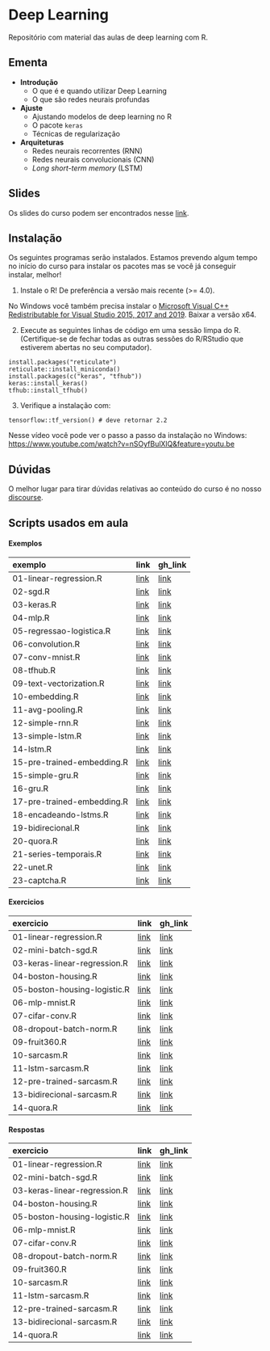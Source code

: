 
# Deep Learning

<!-- README.md is generated from README.Rmd. Please edit that file -->

Repositório com material das aulas de deep learning com R.

## Ementa

  - **Introdução**
      - O que é e quando utilizar Deep Learning
      - O que são redes neurais profundas
  - **Ajuste**
      - Ajustando modelos de deep learning no R
      - O pacote `keras`
      - Técnicas de regularização
  - **Arquiteturas**
      - Redes neurais recorrentes (RNN)
      - Redes neurais convolucionais (CNN)
      - *Long short-term memory* (LSTM)

## Slides

Os slides do curso podem ser encontrados nesse
[link](https://curso-r.github.io/202011-deep-learning/slides).

## Instalação

Os seguintes programas serão instalados. Estamos prevendo algum tempo no
início do curso para instalar os pacotes mas se você já conseguir
instalar, melhor\!

1)  Instale o R\! De preferência a versão mais recente (\>= 4.0).

No Windows você também precisa instalar o [Microsoft Visual C++
Redistributable for Visual Studio 2015, 2017
and 2019](https://support.microsoft.com/help/2977003/the-latest-supported-visual-c-downloads).
Baixar a versão x64.

2)  Execute as seguintes linhas de código em uma sessão limpa do R.
    (Certifique-se de fechar todas as outras sessões do R/RStudio que
    estiverem abertas no seu computador).

<!-- end list -->

    install.packages("reticulate")
    reticulate::install_miniconda()
    install.packages(c("keras", "tfhub"))
    keras::install_keras()
    tfhub::install_tfhub()

3)  Verifique a instalação com:

<!-- end list -->

    tensorflow::tf_version() # deve retornar 2.2

Nesse vídeo você pode ver o passo a passo da instalação no Windows:
<https://www.youtube.com/watch?v=nSOyfBulXlQ&feature=youtu.be>

## Dúvidas

O melhor lugar para tirar dúvidas relativas ao conteúdo do curso é no
nosso [discourse](https://discourse.curso-r.com/).

## Scripts usados em aula

#### Exemplos

| exemplo                    | link                                                                                       | gh\_link                                                                                              |
| :------------------------- | :----------------------------------------------------------------------------------------- | :---------------------------------------------------------------------------------------------------- |
| 01-linear-regression.R     | [link](https://curso-r.github.io/202011-deep-learning/exemplos/01-linear-regression.R)     | [link](https://github.com/curso-r/202011-deep-learning/blob/main/exemplos/01-linear-regression.R)     |
| 02-sgd.R                   | [link](https://curso-r.github.io/202011-deep-learning/exemplos/02-sgd.R)                   | [link](https://github.com/curso-r/202011-deep-learning/blob/main/exemplos/02-sgd.R)                   |
| 03-keras.R                 | [link](https://curso-r.github.io/202011-deep-learning/exemplos/03-keras.R)                 | [link](https://github.com/curso-r/202011-deep-learning/blob/main/exemplos/03-keras.R)                 |
| 04-mlp.R                   | [link](https://curso-r.github.io/202011-deep-learning/exemplos/04-mlp.R)                   | [link](https://github.com/curso-r/202011-deep-learning/blob/main/exemplos/04-mlp.R)                   |
| 05-regressao-logistica.R   | [link](https://curso-r.github.io/202011-deep-learning/exemplos/05-regressao-logistica.R)   | [link](https://github.com/curso-r/202011-deep-learning/blob/main/exemplos/05-regressao-logistica.R)   |
| 06-convolution.R           | [link](https://curso-r.github.io/202011-deep-learning/exemplos/06-convolution.R)           | [link](https://github.com/curso-r/202011-deep-learning/blob/main/exemplos/06-convolution.R)           |
| 07-conv-mnist.R            | [link](https://curso-r.github.io/202011-deep-learning/exemplos/07-conv-mnist.R)            | [link](https://github.com/curso-r/202011-deep-learning/blob/main/exemplos/07-conv-mnist.R)            |
| 08-tfhub.R                 | [link](https://curso-r.github.io/202011-deep-learning/exemplos/08-tfhub.R)                 | [link](https://github.com/curso-r/202011-deep-learning/blob/main/exemplos/08-tfhub.R)                 |
| 09-text-vectorization.R    | [link](https://curso-r.github.io/202011-deep-learning/exemplos/09-text-vectorization.R)    | [link](https://github.com/curso-r/202011-deep-learning/blob/main/exemplos/09-text-vectorization.R)    |
| 10-embedding.R             | [link](https://curso-r.github.io/202011-deep-learning/exemplos/10-embedding.R)             | [link](https://github.com/curso-r/202011-deep-learning/blob/main/exemplos/10-embedding.R)             |
| 11-avg-pooling.R           | [link](https://curso-r.github.io/202011-deep-learning/exemplos/11-avg-pooling.R)           | [link](https://github.com/curso-r/202011-deep-learning/blob/main/exemplos/11-avg-pooling.R)           |
| 12-simple-rnn.R            | [link](https://curso-r.github.io/202011-deep-learning/exemplos/12-simple-rnn.R)            | [link](https://github.com/curso-r/202011-deep-learning/blob/main/exemplos/12-simple-rnn.R)            |
| 13-simple-lstm.R           | [link](https://curso-r.github.io/202011-deep-learning/exemplos/13-simple-lstm.R)           | [link](https://github.com/curso-r/202011-deep-learning/blob/main/exemplos/13-simple-lstm.R)           |
| 14-lstm.R                  | [link](https://curso-r.github.io/202011-deep-learning/exemplos/14-lstm.R)                  | [link](https://github.com/curso-r/202011-deep-learning/blob/main/exemplos/14-lstm.R)                  |
| 15-pre-trained-embedding.R | [link](https://curso-r.github.io/202011-deep-learning/exemplos/15-pre-trained-embedding.R) | [link](https://github.com/curso-r/202011-deep-learning/blob/main/exemplos/15-pre-trained-embedding.R) |
| 15-simple-gru.R            | [link](https://curso-r.github.io/202011-deep-learning/exemplos/15-simple-gru.R)            | [link](https://github.com/curso-r/202011-deep-learning/blob/main/exemplos/15-simple-gru.R)            |
| 16-gru.R                   | [link](https://curso-r.github.io/202011-deep-learning/exemplos/16-gru.R)                   | [link](https://github.com/curso-r/202011-deep-learning/blob/main/exemplos/16-gru.R)                   |
| 17-pre-trained-embedding.R | [link](https://curso-r.github.io/202011-deep-learning/exemplos/17-pre-trained-embedding.R) | [link](https://github.com/curso-r/202011-deep-learning/blob/main/exemplos/17-pre-trained-embedding.R) |
| 18-encadeando-lstms.R      | [link](https://curso-r.github.io/202011-deep-learning/exemplos/18-encadeando-lstms.R)      | [link](https://github.com/curso-r/202011-deep-learning/blob/main/exemplos/18-encadeando-lstms.R)      |
| 19-bidirecional.R          | [link](https://curso-r.github.io/202011-deep-learning/exemplos/19-bidirecional.R)          | [link](https://github.com/curso-r/202011-deep-learning/blob/main/exemplos/19-bidirecional.R)          |
| 20-quora.R                 | [link](https://curso-r.github.io/202011-deep-learning/exemplos/20-quora.R)                 | [link](https://github.com/curso-r/202011-deep-learning/blob/main/exemplos/20-quora.R)                 |
| 21-series-temporais.R      | [link](https://curso-r.github.io/202011-deep-learning/exemplos/21-series-temporais.R)      | [link](https://github.com/curso-r/202011-deep-learning/blob/main/exemplos/21-series-temporais.R)      |
| 22-unet.R                  | [link](https://curso-r.github.io/202011-deep-learning/exemplos/22-unet.R)                  | [link](https://github.com/curso-r/202011-deep-learning/blob/main/exemplos/22-unet.R)                  |
| 23-captcha.R               | [link](https://curso-r.github.io/202011-deep-learning/exemplos/23-captcha.R)               | [link](https://github.com/curso-r/202011-deep-learning/blob/main/exemplos/23-captcha.R)               |

#### Exercicios

| exercicio                    | link                                                                                           | gh\_link                                                                                                  |
| :--------------------------- | :--------------------------------------------------------------------------------------------- | :-------------------------------------------------------------------------------------------------------- |
| 01-linear-regression.R       | [link](https://curso-r.github.io/202011-deep-learning/exercicios/01-linear-regression.R)       | [link](https://github.com/curso-r/202011-deep-learning/blob/main/exercicios/01-linear-regression.R)       |
| 02-mini-batch-sgd.R          | [link](https://curso-r.github.io/202011-deep-learning/exercicios/02-mini-batch-sgd.R)          | [link](https://github.com/curso-r/202011-deep-learning/blob/main/exercicios/02-mini-batch-sgd.R)          |
| 03-keras-linear-regression.R | [link](https://curso-r.github.io/202011-deep-learning/exercicios/03-keras-linear-regression.R) | [link](https://github.com/curso-r/202011-deep-learning/blob/main/exercicios/03-keras-linear-regression.R) |
| 04-boston-housing.R          | [link](https://curso-r.github.io/202011-deep-learning/exercicios/04-boston-housing.R)          | [link](https://github.com/curso-r/202011-deep-learning/blob/main/exercicios/04-boston-housing.R)          |
| 05-boston-housing-logistic.R | [link](https://curso-r.github.io/202011-deep-learning/exercicios/05-boston-housing-logistic.R) | [link](https://github.com/curso-r/202011-deep-learning/blob/main/exercicios/05-boston-housing-logistic.R) |
| 06-mlp-mnist.R               | [link](https://curso-r.github.io/202011-deep-learning/exercicios/06-mlp-mnist.R)               | [link](https://github.com/curso-r/202011-deep-learning/blob/main/exercicios/06-mlp-mnist.R)               |
| 07-cifar-conv.R              | [link](https://curso-r.github.io/202011-deep-learning/exercicios/07-cifar-conv.R)              | [link](https://github.com/curso-r/202011-deep-learning/blob/main/exercicios/07-cifar-conv.R)              |
| 08-dropout-batch-norm.R      | [link](https://curso-r.github.io/202011-deep-learning/exercicios/08-dropout-batch-norm.R)      | [link](https://github.com/curso-r/202011-deep-learning/blob/main/exercicios/08-dropout-batch-norm.R)      |
| 09-fruit360.R                | [link](https://curso-r.github.io/202011-deep-learning/exercicios/09-fruit360.R)                | [link](https://github.com/curso-r/202011-deep-learning/blob/main/exercicios/09-fruit360.R)                |
| 10-sarcasm.R                 | [link](https://curso-r.github.io/202011-deep-learning/exercicios/10-sarcasm.R)                 | [link](https://github.com/curso-r/202011-deep-learning/blob/main/exercicios/10-sarcasm.R)                 |
| 11-lstm-sarcasm.R            | [link](https://curso-r.github.io/202011-deep-learning/exercicios/11-lstm-sarcasm.R)            | [link](https://github.com/curso-r/202011-deep-learning/blob/main/exercicios/11-lstm-sarcasm.R)            |
| 12-pre-trained-sarcasm.R     | [link](https://curso-r.github.io/202011-deep-learning/exercicios/12-pre-trained-sarcasm.R)     | [link](https://github.com/curso-r/202011-deep-learning/blob/main/exercicios/12-pre-trained-sarcasm.R)     |
| 13-bidirecional-sarcasm.R    | [link](https://curso-r.github.io/202011-deep-learning/exercicios/13-bidirecional-sarcasm.R)    | [link](https://github.com/curso-r/202011-deep-learning/blob/main/exercicios/13-bidirecional-sarcasm.R)    |
| 14-quora.R                   | [link](https://curso-r.github.io/202011-deep-learning/exercicios/14-quora.R)                   | [link](https://github.com/curso-r/202011-deep-learning/blob/main/exercicios/14-quora.R)                   |

#### Respostas

| exercicio                    | link                                                                                          | gh\_link                                                                                                 |
| :--------------------------- | :-------------------------------------------------------------------------------------------- | :------------------------------------------------------------------------------------------------------- |
| 01-linear-regression.R       | [link](https://curso-r.github.io/202011-deep-learning/respostas/01-linear-regression.R)       | [link](https://github.com/curso-r/202011-deep-learning/blob/main/respostas/01-linear-regression.R)       |
| 02-mini-batch-sgd.R          | [link](https://curso-r.github.io/202011-deep-learning/respostas/02-mini-batch-sgd.R)          | [link](https://github.com/curso-r/202011-deep-learning/blob/main/respostas/02-mini-batch-sgd.R)          |
| 03-keras-linear-regression.R | [link](https://curso-r.github.io/202011-deep-learning/respostas/03-keras-linear-regression.R) | [link](https://github.com/curso-r/202011-deep-learning/blob/main/respostas/03-keras-linear-regression.R) |
| 04-boston-housing.R          | [link](https://curso-r.github.io/202011-deep-learning/respostas/04-boston-housing.R)          | [link](https://github.com/curso-r/202011-deep-learning/blob/main/respostas/04-boston-housing.R)          |
| 05-boston-housing-logistic.R | [link](https://curso-r.github.io/202011-deep-learning/respostas/05-boston-housing-logistic.R) | [link](https://github.com/curso-r/202011-deep-learning/blob/main/respostas/05-boston-housing-logistic.R) |
| 06-mlp-mnist.R               | [link](https://curso-r.github.io/202011-deep-learning/respostas/06-mlp-mnist.R)               | [link](https://github.com/curso-r/202011-deep-learning/blob/main/respostas/06-mlp-mnist.R)               |
| 07-cifar-conv.R              | [link](https://curso-r.github.io/202011-deep-learning/respostas/07-cifar-conv.R)              | [link](https://github.com/curso-r/202011-deep-learning/blob/main/respostas/07-cifar-conv.R)              |
| 08-dropout-batch-norm.R      | [link](https://curso-r.github.io/202011-deep-learning/respostas/08-dropout-batch-norm.R)      | [link](https://github.com/curso-r/202011-deep-learning/blob/main/respostas/08-dropout-batch-norm.R)      |
| 09-fruit360.R                | [link](https://curso-r.github.io/202011-deep-learning/respostas/09-fruit360.R)                | [link](https://github.com/curso-r/202011-deep-learning/blob/main/respostas/09-fruit360.R)                |
| 10-sarcasm.R                 | [link](https://curso-r.github.io/202011-deep-learning/respostas/10-sarcasm.R)                 | [link](https://github.com/curso-r/202011-deep-learning/blob/main/respostas/10-sarcasm.R)                 |
| 11-lstm-sarcasm.R            | [link](https://curso-r.github.io/202011-deep-learning/respostas/11-lstm-sarcasm.R)            | [link](https://github.com/curso-r/202011-deep-learning/blob/main/respostas/11-lstm-sarcasm.R)            |
| 12-pre-trained-sarcasm.R     | [link](https://curso-r.github.io/202011-deep-learning/respostas/12-pre-trained-sarcasm.R)     | [link](https://github.com/curso-r/202011-deep-learning/blob/main/respostas/12-pre-trained-sarcasm.R)     |
| 13-bidirecional-sarcasm.R    | [link](https://curso-r.github.io/202011-deep-learning/respostas/13-bidirecional-sarcasm.R)    | [link](https://github.com/curso-r/202011-deep-learning/blob/main/respostas/13-bidirecional-sarcasm.R)    |
| 14-quora.R                   | [link](https://curso-r.github.io/202011-deep-learning/respostas/14-quora.R)                   | [link](https://github.com/curso-r/202011-deep-learning/blob/main/respostas/14-quora.R)                   |
